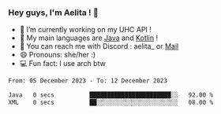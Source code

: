 ### Hey guys, I'm Aelita ! 👋

- 🔭 I’m currently working on my UHC API !
- 🌱 My main languages are [Java](https://www.oracle.com/java/) and [Kotlin](https://kotlinlang.org/) !
- 💬 You can reach me with Discord : aelita_ or [Mail](mailto:pro.shinobuu@gmail.com)
- 😄 Pronouns: she/her :) 
- 💻 Fun fact: I use arch btw

<!--START_SECTION:waka-->

```txt
From: 05 December 2023 - To: 12 December 2023

Java   0 secs          ███████████████████████░░   92.00 %
XML    0 secs          ██░░░░░░░░░░░░░░░░░░░░░░░   08.00 %
```

<!--END_SECTION:waka-->
